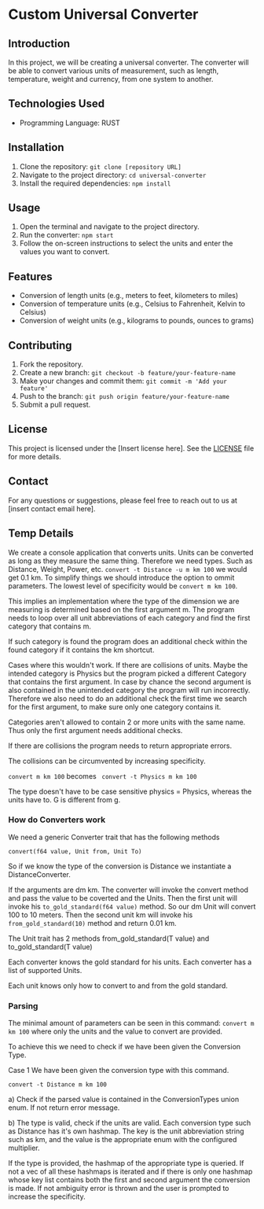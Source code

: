 # Custom Universal Converter

## Introduction

In this project, we will be creating a universal converter. The converter will be able to convert various units of measurement, such as length, temperature, weight and currency, from one system to another.

## Technologies Used

- Programming Language: RUST

## Installation

1. Clone the repository: `git clone [repository URL]`
2. Navigate to the project directory: `cd universal-converter`
3. Install the required dependencies: `npm install`

## Usage

1. Open the terminal and navigate to the project directory.
2. Run the converter: `npm start`
3. Follow the on-screen instructions to select the units and enter the values you want to convert.

## Features

- Conversion of length units (e.g., meters to feet, kilometers to miles)
- Conversion of temperature units (e.g., Celsius to Fahrenheit, Kelvin to Celsius)
- Conversion of weight units (e.g., kilograms to pounds, ounces to grams)

## Contributing

1. Fork the repository.
2. Create a new branch: `git checkout -b feature/your-feature-name`
3. Make your changes and commit them: `git commit -m 'Add your feature'`
4. Push to the branch: `git push origin feature/your-feature-name`
5. Submit a pull request.

## License

This project is licensed under the [Insert license here]. See the [LICENSE](LICENSE) file for more details.

## Contact

For any questions or suggestions, please feel free to reach out to us at [insert contact email here].

## Temp Details

We create a console application that converts units. Units can be converted as long as they measure the same thing. Therefore we need types. Such as Distance, Weight, Power, etc.
`convert -t Distance -u m km 100` we would get 0.1 km.
To simplify things we should introduce the option to ommit parameters.
The lowest level of specificity would be
`convert m km 100`.

This implies an implementation where the type of the dimension we are measuring is determined based on the first argument m. The program needs to loop over all unit abbreviations of each category and find the first category that contains m.

If such category is found the program does an additional check within the found category if it contains the km shortcut.

Cases where this wouldn't work. If there are collisions of units. Maybe the intended category is Physics but the program picked a different Category that contains the first argument. In case by chance the second argument is also contained in the unintended category the program will run incorrectly.
Therefore we also need to do an additional check the first time we search for the first argument, to make sure only one category contains it.

Categories aren't allowed to contain 2 or more units with the same name. Thus only the first argument needs additional checks.

If there are collisions the program needs to return appropriate errors.

The collisions can be circumvented by increasing specificity.

`convert m km 100` becomes ` convert -t Physics m km 100`

The type doesn't have to be case sensitive physics = Physics, whereas the units have to. G is different from g.

### How do Converters work

We need a generic Converter trait that has the following methods

`convert(f64 value, Unit from, Unit To)`

So if we know the type of the conversion is Distance we instantiate a DistanceConverter.

If the arguments are dm km. The converter will invoke the convert method and pass the value to be coverted and the Units. Then the first unit will invoke his `to_gold_standard(f64 value)` method. So our dm Unit will convert 100 to 10 meters. Then the second unit km will invoke his `from_gold_standard(10)` method and return 0.01 km.

The Unit trait has 2 methods from_gold_standard(T value) and to_gold_standard(T value)

Each converter knows the gold standard for his units. Each converter has a list of supported Units.

Each unit knows only how to convert to and from the gold standard.

### Parsing

The minimal amount of parameters can be seen in this command:
`convert m km 100` where only the units and the value to convert are provided.

To achieve this we need to check if we have been given the Conversion Type.

Case 1 We have been given the conversion type with this command.

`convert -t Distance m km 100 `

a) Check if the parsed value is contained in the ConversionTypes union enum. If not return error message.

b) The type is valid, check if the units are valid. Each conversion type such as Distance has it's own hashmap. The key is the unit abbreviation string such as km, and the value is the appropriate enum with the configured multiplier.

If the type is provided, the hashmap of the appropriate type is queried. If not a vec of all these hashmaps is iterated and if there is only one hashmap whose key list contains both the first and second argument the conversion is made.
If not ambiguity error is thrown and the user is prompted to increase the specificity.
